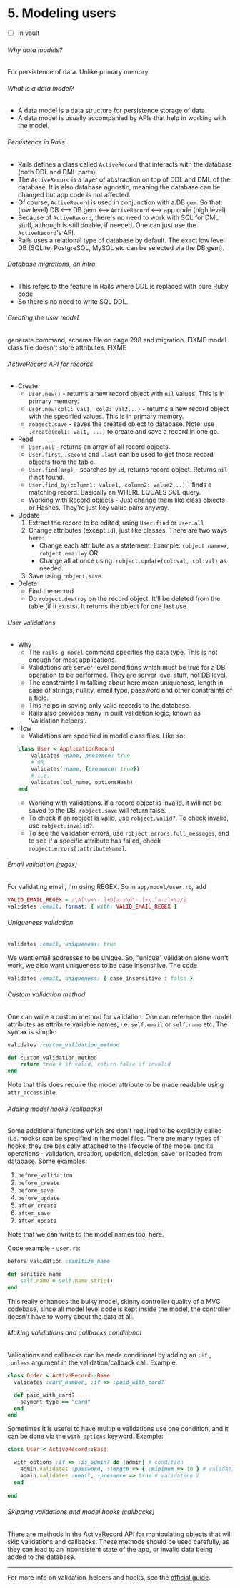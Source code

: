 # 5. Modeling users
- [ ] in vault

###### Why data models?
For persistence of data. Unlike primary memory.

###### What is a data model?
- A data model is a data structure for persistence storage of data.
- A data model is usually accompanied by APIs that help in working with the model.

###### Persistence in Rails
- Rails defines a class called `ActiveRecord` that interacts with the database (both DDL and DML parts).
- The `ActiveRecord` is a layer of abstraction on top of DDL and DML of the database. It is also database agnostic, meaning the database can be changed but app code is not affected.
- Of course, `ActiveRecord` is used in conjunction with a DB `gem`. So that: 
		(low level) DB <--> DB gem <--> `ActiveRecord` <--> app code (high level)
- Because of `ActiveRecord`, there's no need to work with SQL for DML stuff, although is still doable, if needed. One can just use the `ActiveRecord`'s API.
- Rails uses a relational type of database by default. The exact low level DB (SQLite, PostgreSQL, MySQL etc can be selected via the DB gem).

###### Database migrations, an intro
- This refers to the feature in Rails where DDL is replaced with pure Ruby code.
- So there's no need to write SQL DDL.

###### Creating the user model
generate command, schema file on page 298 and migration. FIXME
model class file doesn't store attributes. FIXME

###### ActiveRecord API for records
- Create
	- `User.new()` - returns a new record object with `nil` values. This is in primary memory.
	- `User.new(col1: val1, col2: val2...)` - returns a new record object with the specified values. This is in primary memory.
	- `robject.save` - saves the created object to database.
		Note: use `.create(col1: val1, ...)` to create and save a record in one go.
- Read
	- `User.all` - returns an array of all record objects.
	- `User.first`, `.second` and `.last` can be used to get those record objects from the table.
	- `User.find(arg)` - searches by `id`, returns record object. Returns `nil` if not found.
	- `User.find_by(column1: value1, column2: value2...)` - finds a matching record. Basically an WHERE EQUALS SQL query.
	- Working with Record objects - Just change them like class objects or Hashes. They're just key value pairs anyway.
- Update
	1. Extract the record to be edited, using `User.find` or `User.all`
	2. Change attributes (except `id`), just like classes. There are two ways here:
		- Change each attribute as a statement. Example: `robject.name=x`, `robject.email=y`
		OR
		- Change all at once using. `robject.update(col:val, col:val)` as needed. 
	3. Save using `robject.save`.
- Delete
	- Find the record
	- Do `robject.destroy` on the record object. It'll be deleted from the table (if it exists). It returns the object for one last use.

###### User validations
- Why
	- The `rails g model` command specifies the data type. This is not enough for most applications.
	- Validations are server-level conditions which must be true for a DB operation to be performed. They are server level stuff, not DB level.
	- The constraints I'm talking about here mean uniqueness, length in case of strings, nullity, email type, password and other constraints of a field.
	- This helps in saving only valid records to the database.
	- Rails also provides many in built validation logic, known as 'Validation helpers'.
- How
	- Validations are specified in model class files. Like so:
	```ruby
	class User < ApplicationRecord
		validates :name, presence: true
		# OR
		validates(:name, {presence: true})
		# i.e.
		validates(col_name, optionsHash)
	end
	```
	- Working with validations. If a record object is invalid, it will not be saved to the DB. `robject.save` will return false.
	- To check if an robject is valid, use `robject.valid?`. To check invalid, use `robject.invalid?`.
	- To see the validation errors, use `robject.errors.full_messages`, and to see if a specific attribute has failed, check `robject.errors[:attributeName]`.
	
###### Email validation (regex)
For validating email, I'm using REGEX. So in `app/model/user.rb`, add
```ruby
VALID_EMAIL_REGEX = /\A[\w+\-.]+@[a-z\d\-.]+\.[a-z]+\z/i
validates :email, format: { with: VALID_EMAIL_REGEX }
```

###### Uniqueness validation
```ruby
validates :email, uniqueness: true
```
We want email addresses to be unique. So, "unique" validation alone won't work, we also want uniqueness to be case insensitive. The code
```ruby
validates :email, uniqueness: { case_insensitive : false }
```

###### Custom validation method
One can write a custom method for validation. One can reference the model attributes as attribute variable names, i.e. `self.email` or `self.name` etc. The syntax is simple:
```ruby
validates :custom_validation_method

def custom_validation_method
	return true # if valid, return false if invalid
end
```
Note that this does require the model attribute to be made readable using `attr_accessible`.

###### Adding model hooks (callbacks)
Some additional functions which are don't required to be explicitly called (i.e. hooks) can be specified in the model files. There are many types of hooks, they are basically attached to the lifecycle of the model and its operations - validation, creation, updation, deletion, save, or loaded from database. Some examples:
1. `before_validation`
2. `before_create`
3. `before_save`
4. `before_update`
5. `after_create`
6. `after_save`
7. `after_update`

Note that we can write to the model names too, here.

Code example - `user.rb`:
```ruby
before_validation :sanitize_name

def sanitize_name
	self.name = self.name.strip()
end
```

This really enhances the bulky model, skinny controller quality of a MVC codebase, since all model level code is kept inside the model, the controller doesn't have to worry about the data at all.

###### Making validations and callbacks conditional
Validations and callbacks can be made conditional by adding an `:if` , `:unless` argument in the validation/callback call. Example:
```ruby
class Order < ActiveRecord::Base
  validates :card_number, :if => :paid_with_card?

  def paid_with_card?
    payment_type == "card"
  end
end
```
Sometimes it is useful to have multiple validations use one condition, and it can be done via the `with_options` keyword. Example:
```ruby
class User < ActiveRecord::Base

  with_options :if => :is_admin? do |admin| # condition
    admin.validates :password, :length => { :minimum => 10 } # validation 1
    admin.validates :email, :presence => true # validation 2
  end
  
end
```
###### Skipping validations and model hooks (callbacks)
There are methods in the ActiveRecord API for manipulating objects that will skip validations and callbacks. These methods should be used carefully, as they can lead to an inconsistent state of the app, or invalid data being added to the database.

---
For more info on validation_helpers and hooks, see the [official guide](https://guides.rubyonrails.org/v3.2/active_record_validations_callbacks.html).